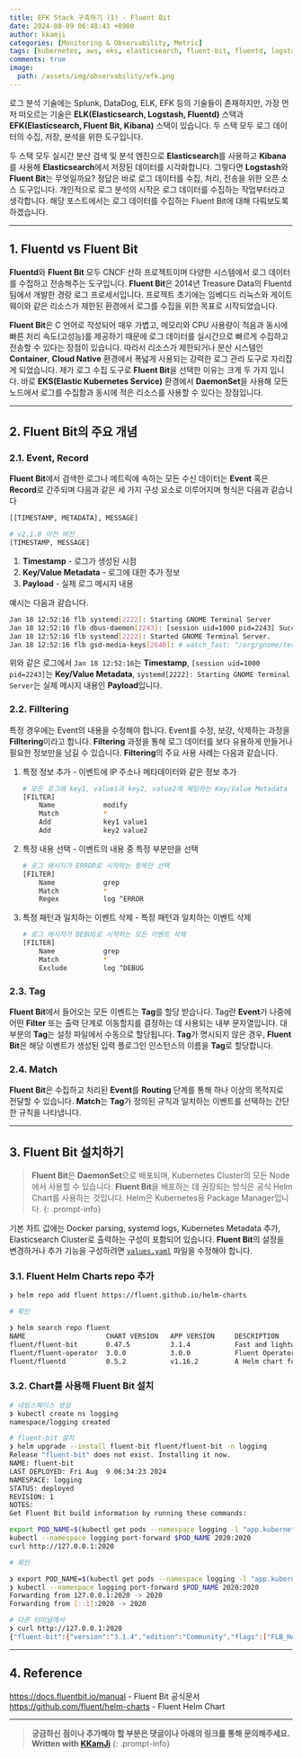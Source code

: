 ```yaml
---
title: EFK Stack 구축하기 (1) - Fluent Bit 
date: 2024-08-09 06:48:43 +0900
author: kkamji
categories: [Monitoring & Observability, Metric]
tags: [kubernetes, aws, eks, elasticsearch, fluent-bit, fluentd, logstash, elk, efk, kibana]     # TAG names should always be lowercase
comments: true
image:
  path: /assets/img/observability/efk.png
---
```


로그 분석 기술에는 Splunk, DataDog, ELK, EFK 등의 기술들이 존재하지만, 가장 먼저 떠오르는 기술은 **ELK(Elasticsearch, Logstash, Fluentd)** 스택과 **EFK(Elasticsearch, Fluent Bit, Kibana)** 스택이 있습니다. 두 스택 모두 로그 데이터의 수집, 저장, 분석을 위한 도구입니다.  

두 스택 모두 실시간 분산 검색 및 분석 엔진으로 **Elasticsearch**를 사용하고 **Kibana**를 사용해 **Elasticsearch**에서 저장된 데이터를 시각화합니다. 그렇다면 **Logstash**와 **Fluent Bit**는 무엇일까요? 정답은 바로 로그 데이터를 수집, 처리, 전송을 위한 오픈 소스 도구입니다. 개인적으로 로그 분석의 시작은 로그 데이터를 수집하는 작업부터라고 생각합니다. 해당 포스트에서는 로그 데이터를 수집하는 Fluent Bit에 대해 다뤄보도록 하겠습니다.

---

## 1. Fluentd vs Fluent Bit

**Fluentd**와 **Fluent Bit** 모두 CNCF 산하 프로젝트이며 다양한 시스템에서 로그 데이터를 수집하고 전송해주는 도구입니다. **Fluent Bit**은 2014년 Treasure Data의 Fluentd팀에서 개발한 경량 로그 프로세서입니다. 프로젝트 초기에는 임베디드 리눅스와 게이트웨이와 같은 리소스가 제한된 환경에서 로그를 수집을 위한 목표로 시작되었습니다.  

**Fluent Bit**은 C 언어로 작성되어 매우 가볍고, 메모리와 CPU 사용량이 적음과 동시에 빠른 처리 속도(고성능)를 제공하기 때문에 로그 데이터를 실시간으로 빠르게 수집하고 전송할 수 있다는 장점이 있습니다. 따라서 리소스가 제한되거나 분산 시스템인 **Container**, **Cloud Native** 환경에서 폭넓게 사용되는 강력한 로그 관리 도구로 자리잡게 되었습니다. 제가 로그 수집 도구로 **Fluent Bit**을 선택한 이유는 크게 두 가지 입니다. 바로 **EKS(Elastic Kubernetes Service)** 환경에서 **DaemonSet**을 사용해 모든 노드에서 로그를 수집함과 동시에 적은 리소스를 사용할 수 있다는 장점입니다.

---

## 2. Fluent Bit의 주요 개념

### 2.1. Event, Record

**Fluent Bit**에서 검색한 로그나 메트릭에 속하는 모든 수신 데이터는 **Event** 혹은 **Record**로 간주되며 다음과 같은 세 가지 구성 요소로 이루어지며 형식은 다음과 같습니다

```bash
[[TIMESTAMP, METADATA], MESSAGE]

# v2.1.0 이전 버전
[TIMESTAMP, MESSAGE]
```

1. **Timestamp** - 로그가 생성된 시점
2. **Key/Value Metadata** - 로그에 대한 추가 정보
3. **Payload** - 실제 로그 메시지 내용

예시는 다음과 같습니다.

```bash
Jan 18 12:52:16 flb systemd[2222]: Starting GNOME Terminal Server
Jan 18 12:52:16 flb dbus-daemon[2243]: [session uid=1000 pid=2243] Successfully activated service 'org.gnome.Terminal'
Jan 18 12:52:16 flb systemd[2222]: Started GNOME Terminal Server.
Jan 18 12:52:16 flb gsd-media-keys[2640]: # watch_fast: "/org/gnome/terminal/legacy/" (establishing: 0, active: 0)
```

위와 같은 로그에서 `Jan 18 12:52:16`는 **Timestamp**, `[session uid=1000 pid=2243]`는 **Key/Value Metadata**, `systemd[2222]: Starting GNOME Terminal Server`는 실제 메시지 내용인 **Payload**입니다.

### 2.2. Filltering

특정 경우에는 Event의 내용을 수정해야 합니다. Event를 수정, 보강, 삭제하는 과정을 **Filltering**이라고 합니다. **Filtering** 과정을 통해 로그 데이터를 보다 유용하게 만들거나 필요한 정보만을 남길 수 있습니다. **Filtering**의 주요 사용 사례는 다음과 같습니다.

1. 특정 정보 추가 - 이벤트에 IP 주소나 메타데이터와 같은 정보 추가

    ```bash
    # 모든 로그에 key1, value1과 key2, value2에 해당하는 Key/Value Metadata 추가
    [FILTER]
        Name            modify
        Match           *
        Add             key1 value1
        Add             key2 value2
    ```

2. 특정 내용 선택 - 이벤트의 내용 중 특정 부분만을 선택

    ```bash
    # 로그 메시지가 ERROR로 시작하는 항목만 선택
    [FILTER]
        Name            grep
        Match           *
        Regex           log ^ERROR
    ```

3. 특정 패턴과 일치하는 이벤트 삭제 - 특정 패턴과 일치하는 이벤트 삭제

    ```bash
    # 로그 메시지가 DEBUG로 시작하는 모든 이벤트 삭제
    [FILTER]
        Name            grep
        Match           *
        Exclude         log ^DEBUG
    ```

### 2.3. Tag

**Fluent Bit**에서 들어오는 모든 이벤트는 **Tag**를 할당 받습니다. Tag란 **Event**가 나중에 어떤 **Filter** 또는 출력 단계로 이동할지를 결정하는 데 사용되는 내부 문자열입니다. 대부분의 **Tag**는 설정 파일에서 수동으로 할당됩니다. **Tag**가 명시되지 않은 경우, **Fluent Bit**은 해당 이벤트가 생성된 입력 플로그인 인스턴스의 이름을 **Tag**로 할당합니다.

### 2.4. Match

**Fluent Bit**은 수집하고 처리된 **Event**를 **Routing** 단계를 통해 하나 이상의 목적지로 전달할 수 있습니다. **Match**는 **Tag**가 정의된 규칙과 일치하는 이벤트를 선택하는 간단한 규칙을 나타냅니다.

---

## 3. Fluent Bit 설치하기

> **Fluent Bit**은 **DaemonSet**으로 배포되며, Kubernetes Cluster의 모든 Node에서 사용할 수 있습니다. **Fluent Bit**을 배포하는 데 권장되는 방식은 공식 Helm Chart를 사용하는 것입니다. Helm은 Kubernetes용 Package Manager입니다.
{: .prompt-info}

기본 차트 값에는 Docker parsing, systemd logs, Kubernetes Metadata 추가, Elasticsearch Cluster로 출력하는 구성이 포함되어 있습니다. **Fluent Bit**의 설정을 변경하거나 추가 기능을 구성하려면 [`values.yaml`](https://github.com/fluent/helm-charts/blob/main/charts/fluent-bit/values.yaml) 파일을 수정해야 합니다.

### 3.1. Fluent Helm Charts repo 추가

```bash
❯ helm repo add fluent https://fluent.github.io/helm-charts

# 확인

❯ helm search repo fluent
NAME                    CHART VERSION   APP VERSION     DESCRIPTION                                       
fluent/fluent-bit       0.47.5          3.1.4           Fast and lightweight log processor and forwarde...
fluent/fluent-operator  3.0.0           3.0.0           Fluent Operator provides great flexibility in b...
fluent/fluentd          0.5.2           v1.16.2         A Helm chart for Kubernetes  
```

### 3.2. Chart를 사용해 Fluent Bit 설치

```bash
# 네임스페이스 생성
❯ kubectl create ns logging
namespace/logging created

# fluent-bit 설치
❯ helm upgrade --install fluent-bit fluent/fluent-bit -n logging
Release "fluent-bit" does not exist. Installing it now.
NAME: fluent-bit
LAST DEPLOYED: Fri Aug  9 06:34:23 2024
NAMESPACE: logging
STATUS: deployed
REVISION: 1
NOTES:
Get Fluent Bit build information by running these commands:

export POD_NAME=$(kubectl get pods --namespace logging -l "app.kubernetes.io/name=fluent-bit,app.kubernetes.io/instance=fluent-bit" -o jsonpath="{.items[0].metadata.name}")
kubectl --namespace logging port-forward $POD_NAME 2020:2020
curl http://127.0.0.1:2020

# 확인

❯ export POD_NAME=$(kubectl get pods --namespace logging -l "app.kubernetes.io/name=fluent-bit,app.kubernetes.io/instance=fluent-bit" -o jsonpath="{.items[0].metadata.name}")
❯ kubectl --namespace logging port-forward $POD_NAME 2020:2020
Forwarding from 127.0.0.1:2020 -> 2020
Forwarding from [::1]:2020 -> 2020

# 다른 터미널에서
❯ curl http://127.0.0.1:2020
{"fluent-bit":{"version":"3.1.4","edition":"Community","flags":["FLB_HAVE_SYS_WAIT_H","FLB_HAVE_IN_STORAGE_BACKLOG","FLB_HAVE_CHUNK_TRACE","FLB_HAVE_PARSER","FLB_HAVE_RECORD_ACCESSOR","FLB_HAVE_STREAM_PROCESSOR","FLB_HAVE_TLS","FLB_HAVE_OPENSSL","FLB_HAVE_METRICS","FLB_HAVE_WASM","FLB_HAVE_AWS","FLB_HAVE_AWS_CREDENTIAL_PROCESS","FLB_HAVE_SIGNV4","FLB_HAVE_SQLDB","FLB_LOG_NO_CONTROL_CHARS","FLB_HAVE_METRICS","FLB_HAVE_HTTP_SERVER","FLB_HAVE_SYSTEMD","FLB_HAVE_SYSTEMD_SDBUS","FLB_HAVE_FORK","FLB_HAVE_TIMESPEC_GET","FLB_HAVE_GMTOFF","FLB_HAVE_UNIX_SOCKET","FLB_HAVE_LIBYAML","FLB_HAVE_ATTRIBUTE_ALLOC_SIZE","FLB_HAVE_PROXY_GO","FLB_HAVE_JEMALLOC","FLB_HAVE_LIBBACKTRACE","FLB_HAVE_REGEX","FLB_HAVE_UTF8_ENCODER","FLB_HAVE_LUAJIT","FLB_HAVE_C_TLS","FLB_HAVE_ACCEPT4","FLB_HAVE_INOTIFY","FLB_HAVE_GETENTROPY","FLB_HAVE_GETENTROPY_SYS_RANDOM"]}}
```

---

## 4. Reference

<https://docs.fluentbit.io/manual> - Fluent Bit 공식문서  
<https://github.com/fluent/helm-charts> - Fluent Helm Chart

---
> **궁금하신 점이나 추가해야 할 부분은 댓글이나 아래의 링크를 통해 문의해주세요.**  
> **Written with [KKamJi](https://www.linkedin.com/in/taejikim/)**
{: .prompt-info}
